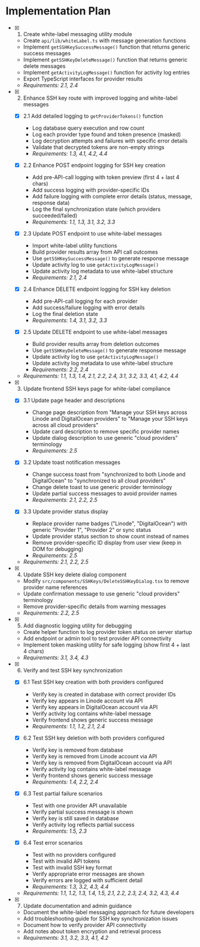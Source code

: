 # Implementation Plan

- [x] 1. Create white-label messaging utility module


  - Create `api/lib/whiteLabel.ts` with message generation functions
  - Implement `getSSHKeySuccessMessage()` function that returns generic success messages
  - Implement `getSSHKeyDeleteMessage()` function that returns generic delete messages
  - Implement `getActivityLogMessage()` function for activity log entries
  - Export TypeScript interfaces for provider results
  - _Requirements: 2.1, 2.4_

- [x] 2. Enhance SSH key route with improved logging and white-label messages


  - [x] 2.1 Add detailed logging to `getProviderTokens()` function


    - Log database query execution and row count
    - Log each provider type found and token presence (masked)
    - Log decryption attempts and failures with specific error details
    - Validate that decrypted tokens are non-empty strings
    - _Requirements: 1.3, 4.1, 4.2, 4.4_
  
  - [x] 2.2 Enhance POST endpoint logging for SSH key creation


    - Add pre-API-call logging with token preview (first 4 + last 4 chars)
    - Add success logging with provider-specific IDs
    - Add failure logging with complete error details (status, message, response data)
    - Log the final synchronization state (which providers succeeded/failed)
    - _Requirements: 1.1, 1.3, 3.1, 3.2, 3.3_
  
  - [x] 2.3 Update POST endpoint to use white-label messages


    - Import white-label utility functions
    - Build provider results array from API call outcomes
    - Use `getSSHKeySuccessMessage()` to generate response message
    - Update activity log to use `getActivityLogMessage()`
    - Update activity log metadata to use white-label structure
    - _Requirements: 2.1, 2.4_
  
  - [x] 2.4 Enhance DELETE endpoint logging for SSH key deletion


    - Add pre-API-call logging for each provider
    - Add success/failure logging with error details
    - Log the final deletion state
    - _Requirements: 1.4, 3.1, 3.2, 3.3_
  
  - [x] 2.5 Update DELETE endpoint to use white-label messages


    - Build provider results array from deletion outcomes
    - Use `getSSHKeyDeleteMessage()` to generate response message
    - Update activity log to use `getActivityLogMessage()`
    - Update activity log metadata to use white-label structure
    - _Requirements: 2.2, 2.4_
  
  - _Requirements: 1.1, 1.3, 1.4, 2.1, 2.2, 2.4, 3.1, 3.2, 3.3, 4.1, 4.2, 4.4_

- [x] 3. Update frontend SSH keys page for white-label compliance


  - [x] 3.1 Update page header and descriptions


    - Change page description from "Manage your SSH keys across Linode and DigitalOcean providers" to "Manage your SSH keys across all cloud providers"
    - Update card description to remove specific provider names
    - Update dialog description to use generic "cloud providers" terminology
    - _Requirements: 2.5_
  
  - [x] 3.2 Update toast notification messages


    - Change success toast from "synchronized to both Linode and DigitalOcean" to "synchronized to all cloud providers"
    - Change delete toast to use generic provider terminology
    - Update partial success messages to avoid provider names
    - _Requirements: 2.1, 2.2, 2.5_
  
  - [x] 3.3 Update provider status display


    - Replace provider name badges ("Linode", "DigitalOcean") with generic "Provider 1", "Provider 2" or sync status
    - Update provider status section to show count instead of names
    - Remove provider-specific ID display from user view (keep in DOM for debugging)
    - _Requirements: 2.5_
  
  - _Requirements: 2.1, 2.2, 2.5_

- [x] 4. Update SSH key delete dialog component


  - Modify `src/components/SSHKeys/DeleteSSHKeyDialog.tsx` to remove provider name references
  - Update confirmation message to use generic "cloud providers" terminology
  - Remove provider-specific details from warning messages
  - _Requirements: 2.2, 2.5_

- [x] 5. Add diagnostic logging utility for debugging


  - Create helper function to log provider token status on server startup
  - Add endpoint or admin tool to test provider API connectivity
  - Implement token masking utility for safe logging (show first 4 + last 4 chars)
  - _Requirements: 3.1, 3.4, 4.3_

- [x] 6. Verify and test SSH key synchronization


  - [x] 6.1 Test SSH key creation with both providers configured

    - Verify key is created in database with correct provider IDs
    - Verify key appears in Linode account via API
    - Verify key appears in DigitalOcean account via API
    - Verify activity log contains white-label message
    - Verify frontend shows generic success message
    - _Requirements: 1.1, 1.2, 2.1, 2.4_
  
  - [x] 6.2 Test SSH key deletion with both providers configured

    - Verify key is removed from database
    - Verify key is removed from Linode account via API
    - Verify key is removed from DigitalOcean account via API
    - Verify activity log contains white-label message
    - Verify frontend shows generic success message
    - _Requirements: 1.4, 2.2, 2.4_
  
  - [x] 6.3 Test partial failure scenarios

    - Test with one provider API unavailable
    - Verify partial success message is shown
    - Verify key is still saved in database
    - Verify activity log reflects partial success
    - _Requirements: 1.5, 2.3_
  
  - [x] 6.4 Test error scenarios

    - Test with no providers configured
    - Test with invalid API tokens
    - Test with invalid SSH key format
    - Verify appropriate error messages are shown
    - Verify errors are logged with sufficient detail
    - _Requirements: 1.3, 3.2, 4.3, 4.4_
  
  - _Requirements: 1.1, 1.2, 1.3, 1.4, 1.5, 2.1, 2.2, 2.3, 2.4, 3.2, 4.3, 4.4_

- [x] 7. Update documentation and admin guidance



  - Document the white-label messaging approach for future developers
  - Add troubleshooting guide for SSH key synchronization issues
  - Document how to verify provider API connectivity
  - Add notes about token encryption and retrieval process
  - _Requirements: 3.1, 3.2, 3.3, 4.1, 4.2_
